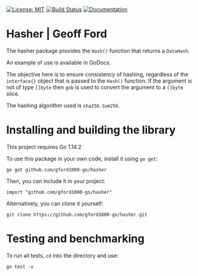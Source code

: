 [![License: MIT](https://img.shields.io/badge/License-MIT-blue.svg)](https://en.wikipedia.org/wiki/MIT_License)
[![Build Status](https://travis-ci.org/gford1000-go/hasher.svg?branch=master)](https://travis-ci.org/gford1000-go/hasher)
[![Documentation](https://img.shields.io/badge/Documentation-GoDoc-green.svg)](https://godoc.org/github.com/gford1000-go/hasher)


Hasher | Geoff Ford
===================

The hasher package provides the `Hash()` function that returns a `DataHash`.

An example of use is available in GoDocs.

The objective here is to ensure consistency of hashing, regardless of the
`interface{}` object that is passed to the `Hash()` function. If the argument is
not of type `[]byte` then `gob` is used to convert the argument to a `[]byte` slice.

The hashing algorithm used is `sha256.Sum256`.


Installing and building the library
===================================

This project requires Go 1.14.2

To use this package in your own code, install it using `go get`:

    go get github.com/gford1000-go/hasher

Then, you can include it in your project:

	import "github.com/gford1000-go/hasher"

Alternatively, you can clone it yourself:

    git clone https://github.com/gford1000-go/hasher.git

Testing and benchmarking
========================

To run all tests, `cd` into the directory and use:

	go test -v

